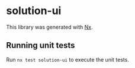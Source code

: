 # solution-ui

This library was generated with [Nx](https://nx.dev).

## Running unit tests

Run `nx test solution-ui` to execute the unit tests.
